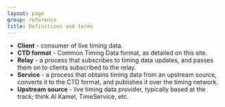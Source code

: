 ```yaml
---
layout: page
group: reference
title: Definitions and terms
---
```


- **Client** - consumer of live timing data.
- **CTD format** - Common Timing Data format, as detailed on this site.
- **Relay** - a process that subscribes to timing data updates, and passes them
  on to clients subscribed to the relay.
- **Service** - a process that obtains timing data from an upstream source,
  converts it to the CTD format, and publishes it over the timing network.
- **Upstream source** - live timing data provider, typically based at the track;
  think Al Kamel, TimeService, etc.
